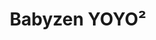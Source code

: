 ---
title: "Babyzen YOYO²"
categories: [Poussette]
image: "img/yoyo-cadre-airfrance.webp"
website: ""

price: 500
progress: 500
contrib:
  - name: Patrick V.
    donate: 250
  - name: Robin V.
    donate: 250
---